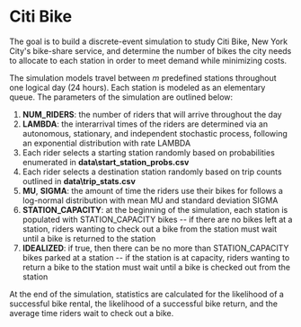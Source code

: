 # Citi Bike
The goal is to build a discrete-event simulation to study Citi Bike, New York City's bike-share service, and determine the number of bikes the city needs to allocate to each station in order to meet demand while minimizing costs.

The simulation models travel between $m$ predefined stations throughout one logical day (24 hours). Each station is modeled as an elementary queue.
The parameters of the simulation are outlined below:
1. **NUM_RIDERS**: the number of riders that will arrive throughout the day
2. **LAMBDA**: the interarrival times of the riders are determined via an autonomous, stationary, and independent stochastic process, following an exponential distribution with rate LAMBDA
3. Each rider selects a starting station randomly based on probabilities enumerated in **data\start_station_probs.csv**
4. Each rider selects a destination station randomly based on trip counts outlined in **data\trip_stats.csv**
5. **MU**, **SIGMA**: the amount of time the riders use their bikes for follows a log-normal distribution with mean MU and standard deviation SIGMA
6. **STATION_CAPACITY**: at the beginning of the simulation, each station is populated with STATION_CAPACITY bikes -- if there are no bikes left at a station, riders wanting to check out a bike from the station must wait until a bike is returned to the station
7. **IDEALIZED**: if true, then there can be no more than STATION_CAPACITY bikes parked at a station -- if the station is at capacity, riders wanting to return a bike to the station must wait until a bike is checked out from the station

At the end of the simulation, statistics are calculated for the likelihood of a successful bike rental, the likelihood of a successful bike return, and the average time riders wait to check out a bike.